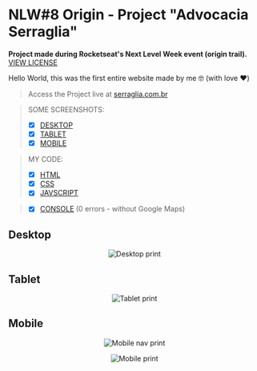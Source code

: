 # NLW#8 Origin - Project "Advocacia Serraglia"
**Project made during Rocketseat's Next Level Week event (origin trail).** [VIEW LICENSE](LICENSE)

Hello World, this was the first entire website made by me 🤓 (with love ❤️)

> Access the Project live at [serraglia.com.br](https://www.serraglia.com.br/)

> SOME SCREENSHOTS:
> - [x] [DESKTOP](#desktop)
> - [x] [TABLET](#tablet)
> - [x] [MOBILE](#mobile)

> MY CODE:
> - [x] [HTML](index.html)
> - [x] [CSS](assets/css/style.css)
> - [x] [JAVSCRIPT](assets/js/script.js)

> - [x] [CONSOLE](preview/console_without_maps.png) (0 errors - without Google Maps)


## Desktop
<p align="center">
  <img src="preview/desktop.png" alt="Desktop print">
</p>

## Tablet
<p align="center">
  <img src="preview/tablet.png" alt="Tablet print">
</p>

## Mobile
<p align="center">
  <img src="preview/mobile_menu.png" alt="Mobile nav print">
</p>
<p align="center">
  <img src="preview/mobile.png" alt="Mobile print">
</p>

